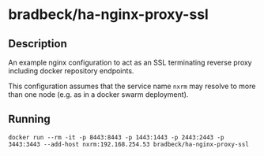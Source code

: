 # bradbeck/ha-nginx-proxy-ssl

## Description
An example nginx configuration to act as an SSL terminating reverse proxy including docker repository endpoints.

This configuration assumes that the service name `nxrm` may resolve to more than one node (e.g. as in a docker swarm deployment).

## Running
```
docker run --rm -it -p 8443:8443 -p 1443:1443 -p 2443:2443 -p 3443:3443 --add-host nxrm:192.168.254.53 bradbeck/ha-nginx-proxy-ssl
```
